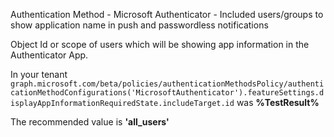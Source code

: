 Authentication Method - Microsoft Authenticator - Included users/groups to show application name in push and passwordless notifications

Object Id or scope of users which will be showing app information in the Authenticator App.

<!--- Results --->

In your tenant `graph.microsoft.com/beta/policies/authenticationMethodsPolicy/authenticationMethodConfigurations('MicrosoftAuthenticator').featureSettings.displayAppInformationRequiredState.includeTarget.id` was **%TestResult%**

The recommended value is **'all_users'**
